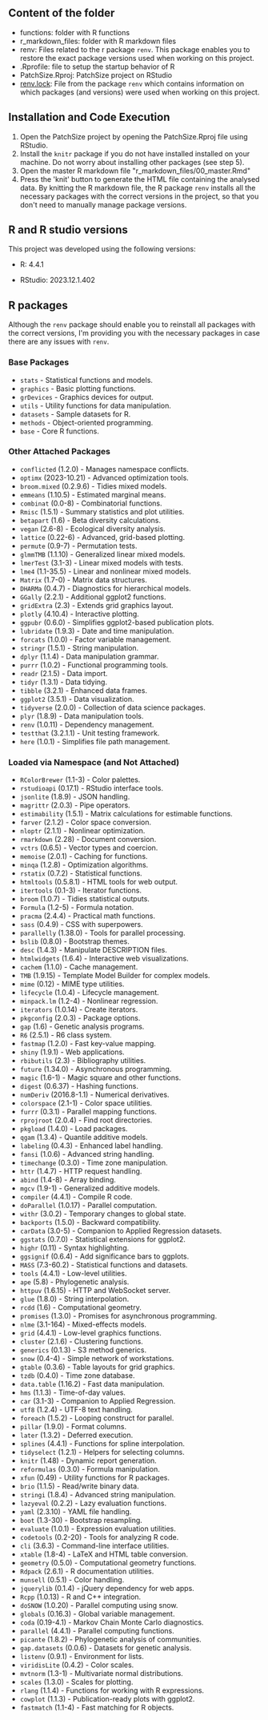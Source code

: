 ## Content of the folder

-   functions: folder with R functions
-   r_markdown_files: folder with R markdown files
-   renv: Files related to the r package `renv`. This package enables you to restore the exact package versions used when working on this project.
-   .Rprofile: file to setup the startup behavior of R
-   PatchSize.Rproj: PatchSize project on RStudio
-   [renv.lock](https://github.com/Emanuele-Giacomuzzo/PatchSize/blob/master/renv.lock "renv.lock"): File from the package `renv` which contains information on which packages (and versions) were used when working on this project.

## Installation and Code Execution

1.  Open the PatchSize project by opening the PatchSize.Rproj file using RStudio.
2.  Install the `knitr` package if you do not have installed installed on your machine. Do not worry about installing other packages (see step 5).
3.  Open the master R markdown file "r_markdown_files/00_master.Rmd"
4.  Press the 'knit' button to generate the HTML file containing the analysed data. By knitting the R markdown file, the R package `renv` installs all the necessary packages with the correct versions in the project, so that you don't need to manually manage package versions.

## R and R studio versions

This project was developed using the following versions:

-   R: 4.4.1

-   RStudio: 2023.12.1.402

## R packages

Although the `renv` package should enable you to reinstall all packages with the correct versions, I'm providing you with the necessary packages in case there are any issues with `renv`.

### Base Packages
- `stats` - Statistical functions and models.
- `graphics` - Basic plotting functions.
- `grDevices` - Graphics devices for output.
- `utils` - Utility functions for data manipulation.
- `datasets` - Sample datasets for R.
- `methods` - Object-oriented programming.
- `base` - Core R functions.

### Other Attached Packages
- `conflicted` (1.2.0) - Manages namespace conflicts.
- `optimx` (2023-10.21) - Advanced optimization tools.
- `broom.mixed` (0.2.9.6) - Tidies mixed models.
- `emmeans` (1.10.5) - Estimated marginal means.
- `combinat` (0.0-8) - Combinatorial functions.
- `Rmisc` (1.5.1) - Summary statistics and plot utilities.
- `betapart` (1.6) - Beta diversity calculations.
- `vegan` (2.6-8) - Ecological diversity analysis.
- `lattice` (0.22-6) - Advanced, grid-based plotting.
- `permute` (0.9-7) - Permutation tests.
- `glmmTMB` (1.1.10) - Generalized linear mixed models.
- `lmerTest` (3.1-3) - Linear mixed models with tests.
- `lme4` (1.1-35.5) - Linear and nonlinear mixed models.
- `Matrix` (1.7-0) - Matrix data structures.
- `DHARMa` (0.4.7) - Diagnostics for hierarchical models.
- `GGally` (2.2.1) - Additional ggplot2 functions.
- `gridExtra` (2.3) - Extends grid graphics layout.
- `plotly` (4.10.4) - Interactive plotting.
- `ggpubr` (0.6.0) - Simplifies ggplot2-based publication plots.
- `lubridate` (1.9.3) - Date and time manipulation.
- `forcats` (1.0.0) - Factor variable management.
- `stringr` (1.5.1) - String manipulation.
- `dplyr` (1.1.4) - Data manipulation grammar.
- `purrr` (1.0.2) - Functional programming tools.
- `readr` (2.1.5) - Data import.
- `tidyr` (1.3.1) - Data tidying.
- `tibble` (3.2.1) - Enhanced data frames.
- `ggplot2` (3.5.1) - Data visualization.
- `tidyverse` (2.0.0) - Collection of data science packages.
- `plyr` (1.8.9) - Data manipulation tools.
- `renv` (1.0.11) - Dependency management.
- `testthat` (3.2.1.1) - Unit testing framework.
- `here` (1.0.1) - Simplifies file path management.

### Loaded via Namespace (and Not Attached)
- `RColorBrewer` (1.1-3) - Color palettes.
- `rstudioapi` (0.17.1) - RStudio interface tools.
- `jsonlite` (1.8.9) - JSON handling.
- `magrittr` (2.0.3) - Pipe operators.
- `estimability` (1.5.1) - Matrix calculations for estimable functions.
- `farver` (2.1.2) - Color space conversion.
- `nloptr` (2.1.1) - Nonlinear optimization.
- `rmarkdown` (2.28) - Document conversion.
- `vctrs` (0.6.5) - Vector types and coercion.
- `memoise` (2.0.1) - Caching for functions.
- `minqa` (1.2.8) - Optimization algorithms.
- `rstatix` (0.7.2) - Statistical functions.
- `htmltools` (0.5.8.1) - HTML tools for web output.
- `itertools` (0.1-3) - Iterator functions.
- `broom` (1.0.7) - Tidies statistical outputs.
- `Formula` (1.2-5) - Formula notation.
- `pracma` (2.4.4) - Practical math functions.
- `sass` (0.4.9) - CSS with superpowers.
- `parallelly` (1.38.0) - Tools for parallel processing.
- `bslib` (0.8.0) - Bootstrap themes.
- `desc` (1.4.3) - Manipulate DESCRIPTION files.
- `htmlwidgets` (1.6.4) - Interactive web visualizations.
- `cachem` (1.1.0) - Cache management.
- `TMB` (1.9.15) - Template Model Builder for complex models.
- `mime` (0.12) - MIME type utilities.
- `lifecycle` (1.0.4) - Lifecycle management.
- `minpack.lm` (1.2-4) - Nonlinear regression.
- `iterators` (1.0.14) - Create iterators.
- `pkgconfig` (2.0.3) - Package options.
- `gap` (1.6) - Genetic analysis programs.
- `R6` (2.5.1) - R6 class system.
- `fastmap` (1.2.0) - Fast key-value mapping.
- `shiny` (1.9.1) - Web applications.
- `rbibutils` (2.3) - Bibliography utilities.
- `future` (1.34.0) - Asynchronous programming.
- `magic` (1.6-1) - Magic square and other functions.
- `digest` (0.6.37) - Hashing functions.
- `numDeriv` (2016.8-1.1) - Numerical derivatives.
- `colorspace` (2.1-1) - Color space utilities.
- `furrr` (0.3.1) - Parallel mapping functions.
- `rprojroot` (2.0.4) - Find root directories.
- `pkgload` (1.4.0) - Load packages.
- `qgam` (1.3.4) - Quantile additive models.
- `labeling` (0.4.3) - Enhanced label handling.
- `fansi` (1.0.6) - Advanced string handling.
- `timechange` (0.3.0) - Time zone manipulation.
- `httr` (1.4.7) - HTTP request handling.
- `abind` (1.4-8) - Array binding.
- `mgcv` (1.9-1) - Generalized additive models.
- `compiler` (4.4.1) - Compile R code.
- `doParallel` (1.0.17) - Parallel computation.
- `withr` (3.0.2) - Temporary changes to global state.
- `backports` (1.5.0) - Backward compatibility.
- `carData` (3.0-5) - Companion to Applied Regression datasets.
- `ggstats` (0.7.0) - Statistical extensions for ggplot2.
- `highr` (0.11) - Syntax highlighting.
- `ggsignif` (0.6.4) - Add significance bars to ggplots.
- `MASS` (7.3-60.2) - Statistical functions and datasets.
- `tools` (4.4.1) - Low-level utilities.
- `ape` (5.8) - Phylogenetic analysis.
- `httpuv` (1.6.15) - HTTP and WebSocket server.
- `glue` (1.8.0) - String interpolation.
- `rcdd` (1.6) - Computational geometry.
- `promises` (1.3.0) - Promises for asynchronous programming.
- `nlme` (3.1-164) - Mixed-effects models.
- `grid` (4.4.1) - Low-level graphics functions.
- `cluster` (2.1.6) - Clustering functions.
- `generics` (0.1.3) - S3 method generics.
- `snow` (0.4-4) - Simple network of workstations.
- `gtable` (0.3.6) - Table layouts for grid graphics.
- `tzdb` (0.4.0) - Time zone database.
- `data.table` (1.16.2) - Fast data manipulation.
- `hms` (1.1.3) - Time-of-day values.
- `car` (3.1-3) - Companion to Applied Regression.
- `utf8` (1.2.4) - UTF-8 text handling.
- `foreach` (1.5.2) - Looping construct for parallel.
- `pillar` (1.9.0) - Format columns.
- `later` (1.3.2) - Deferred execution.
- `splines` (4.4.1) - Functions for spline interpolation.
- `tidyselect` (1.2.1) - Helpers for selecting columns.
- `knitr` (1.48) - Dynamic report generation.
- `reformulas` (0.3.0) - Formula manipulation.
- `xfun` (0.49) - Utility functions for R packages.
- `brio` (1.1.5) - Read/write binary data.
- `stringi` (1.8.4) - Advanced string manipulation.
- `lazyeval` (0.2.2) - Lazy evaluation functions.
- `yaml` (2.3.10) - YAML file handling.
- `boot` (1.3-30) - Bootstrap resampling.
- `evaluate` (1.0.1) - Expression evaluation utilities.
- `codetools` (0.2-20) - Tools for analyzing R code.
- `cli` (3.6.3) - Command-line interface utilities.
- `xtable` (1.8-4) - LaTeX and HTML table conversion.
- `geometry` (0.5.0) - Computational geometry functions.
- `Rdpack` (2.6.1) - R documentation utilities.
- `munsell` (0.5.1) - Color handling.
- `jquerylib` (0.1.4) - jQuery dependency for web apps.
- `Rcpp` (1.0.13) - R and C++ integration.
- `doSNOW` (1.0.20) - Parallel computing using snow.
- `globals` (0.16.3) - Global variable management.
- `coda` (0.19-4.1) - Markov Chain Monte Carlo diagnostics.
- `parallel` (4.4.1) - Parallel computing functions.
- `picante` (1.8.2) - Phylogenetic analysis of communities.
- `gap.datasets` (0.0.6) - Datasets for genetic analysis.
- `listenv` (0.9.1) - Environment for lists.
- `viridisLite` (0.4.2) - Color scales.
- `mvtnorm` (1.3-1) - Multivariate normal distributions.
- `scales` (1.3.0) - Scales for plotting.
- `rlang` (1.1.4) - Functions for working with R expressions.
- `cowplot` (1.1.3) - Publication-ready plots with ggplot2.
- `fastmatch` (1.1-4) - Fast matching for R objects.
